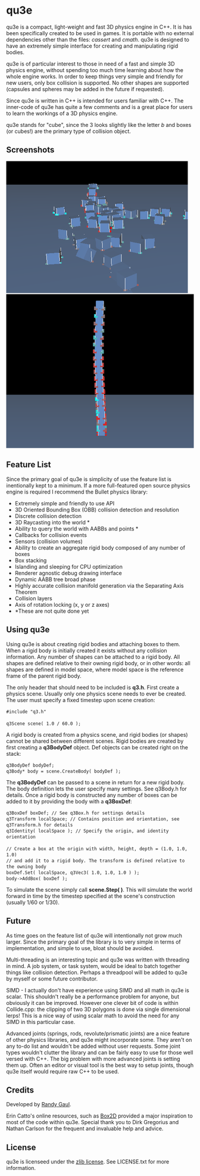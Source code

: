 qu3e
====

qu3e is a compact, light-weight and fast 3D physics engine in C++. It is has been specifically created to be used in games. It is portable with no external dependencies other than the files: *cassert* and *cmath*. qu3e is designed to have an extremely simple interface for creating and manipulating rigid bodies.

qu3e is of particular interest to those in need of a fast and simple 3D physics engine, without spending too much time learning about how the whole engine works. In order to keep things very simple and friendly for new users, only box collision is supported. No other shapes are supported (capsules and spheres may be added in the future if requested).

Since qu3e is written in C++ is intended for users familiar with C++. The inner-code of qu3e has quite a few comments and is a great place for users to learn the workings of a 3D physics engine.

qu3e stands for "cube", since the 3 looks slightly like the letter *b* and boxes (or cubes!) are the primary type of collision object.

Screenshots
-----------

![screenshot 1](/screenshots/screen0.PNG?raw=true)
![screenshot 2](/screenshots/screen1.PNG?raw=true)

Feature List
------------

Since the primary goal of qu3e is simplicity of use the feature list is inentionally kept to a minimum. If a more full-featured open source physics engine is required I recommend the Bullet physics library:
* Extremely simple and friendly to use API
* 3D Oriented Bounding Box (OBB) collision detection and resolution
* Discrete collision detection
* 3D Raycasting into the world *
* Ability to query the world with AABBs and points *
* Callbacks for collision events
* Sensors (collision volumes)
* Ability to create an aggregate rigid body composed of any number of boxes
* Box stacking
* Islanding and sleeping for CPU optimization
* Renderer agnostic debug drawing interface
* Dynamic AABB tree broad phase
* Highly accurate collision manifold generation via the Separating Axis Theorem
* Collision layers
* Axis of rotation locking (x, y or z axes)
* *These are not quite done yet

Using qu3e
----------

Using qu3e is about creating rigid bodies and attaching boxes to them. When a rigid body is initially created it exists without any collision information. Any number of shapes can be attached to a rigid body. All shapes are defined relative to their owning rigid body, or in other words: all shapes are defined in model space, where model space is the reference frame of the parent rigid body.

The only header that should need to be included is **q3.h**. First create a physics scene. Usually only one physics scene needs to ever be created. The user must specify a fixed timestep upon scene creation:

    #include "q3.h"
	
    q3Scene scene( 1.0 / 60.0 );

A rigid body is created from a physics scene, and rigid bodies (or shapes) cannot be shared between different scenes. Rigid bodies are created by first creating a **q3BodyDef** object. Def objects can be created right on the stack:

    q3BodyDef bodyDef;
	q3Body* body = scene.CreateBody( bodyDef );

The **q3BodyDef** can be passed to a scene in return for a new rigid body. The body definition lets the user specify many settings. See q3Body.h for details. Once a rigid body is constructed any number of boxes can be added to it by providing the body with a **q3BoxDef**:

    q3BoxDef boxDef; // See q3Box.h for settings details
	q3Transform localSpace; // Contains position and orientation, see q3Transform.h for details
	q3Identity( localSpace ); // Specify the origin, and identity orientation
	
	// Create a box at the origin with width, height, depth = (1.0, 1.0, 1.0)
	// and add it to a rigid body. The transform is defined relative to the owning body
	boxDef.Set( localSpace, q3Vec3( 1.0, 1.0, 1.0 ) );
	body->AddBox( boxDef );
	
To simulate the scene simply call **scene.Step( )**. This will simulate the world forward in time by the timestep specified at the scene's construction (usually 1/60 or 1/30).

Future
------

As time goes on the feature list of qu3e will intentionally not grow much larger. Since the primary goal of the library is to very simple in terms of implementation, and simple to use, bloat should be avoided.

Multi-threading is an interesting topic and qu3e was written with threading in mind. A job system, or task system, would be ideal to batch together things like collision detection. Perhaps a threadpool will be added to qu3e by myself or some future contributor.

SIMD - I actually don't have experience using SIMD and all math in qu3e is scalar. This shouldn't really be a performance problem for anyone, but obviously it can be improved. However one clever bit of code is within Collide.cpp: the clipping of two 3D polygons is done via single dimensional lerps! This is a nice way of using scalar math to avoid the need for any SIMD in this particular case.

Advanced joints (springs, rods, revolute/prismatic joints) are a nice feature of other physics libraries, and qu3e might incorporate some. They aren't on any to-do list and wouldn't be added without user requests. Some joint types wouldn't clutter the library and can be fairly easy to use for those well versed with C++. The big problem with more advanced joints is setting them up. Often an editor or visual tool is the best way to setup joints, though qu3e itself would require raw C++ to be used.

Credits
-------
Developed by [Randy Gaul](http://randygaul.net).

Erin Catto's online resources, such as [Box2D](http://box2d.org) provided a major inspiration to most of the code within qu3e. Special thank you to Dirk Gregorius and Nathan Carlson for the frequent and invaluable help and advice.

License
-------

qu3e is licenseed under the [zlib license](http://en.wikipedia.org/wiki/Zlib_License). See LICENSE.txt for more information.
